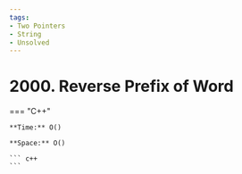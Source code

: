 ```yaml
---
tags:
- Two Pointers
- String
- Unsolved
---
```



# 2000. Reverse Prefix of Word

=== "C++"

    **Time:** O()

    **Space:** O()

    ``` c++
    ```